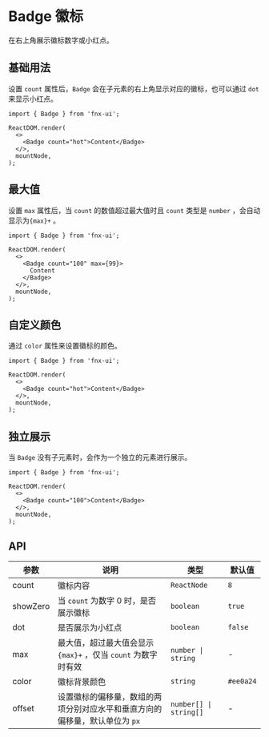 # Badge 徽标

在右上角展示徽标数字或小红点。

## 基础用法

设置 `count` 属性后，`Badge` 会在子元素的右上角显示对应的徽标，也可以通过 `dot` 来显示小红点。

```tsx | pure
import { Badge } from 'fnx-ui';

ReactDOM.render(
  <>
    <Badge count="hot">Content</Badge>
  </>,
  mountNode,
);
```

## 最大值

设置 `max` 属性后，当 `count` 的数值超过最大值时且 `count` 类型是 `number` ，会自动显示为`{max}+` 。

```tsx | pure
import { Badge } from 'fnx-ui';

ReactDOM.render(
  <>
    <Badge count="100" max={99}>
      Content
    </Badge>
  </>,
  mountNode,
);
```

## 自定义颜色

通过 `color` 属性来设置徽标的颜色。

```tsx | pure
import { Badge } from 'fnx-ui';

ReactDOM.render(
  <>
    <Badge count="hot">Content</Badge>
  </>,
  mountNode,
);
```

## 独立展示

当 `Badge` 没有子元素时，会作为一个独立的元素进行展示。

```tsx | pure
import { Badge } from 'fnx-ui';

ReactDOM.render(
  <>
    <Badge count="100">Content</Badge>
  </>,
  mountNode,
);
```

## API

| 参数     | 说明                                                                        | 类型                   | 默认值    |
| -------- | --------------------------------------------------------------------------- | ---------------------- | --------- |
| count    | 徽标内容                                                                    | `ReactNode`            | `8`       |
| showZero | 当 `count` 为数字 0 时，是否展示徽标                                        | `boolean`              | `true`    |
| dot      | 是否展示为小红点                                                            | `boolean`              | `false`   |
| max      | 最大值，超过最大值会显示 `{max}+` ，仅当 `count` 为数字时有效               | `number \| string`     | -         |
| color    | 徽标背景颜色                                                                | `string`               | `#ee0a24` |
| offset   | 设置徽标的偏移量，数组的两项分别对应水平和垂直方向的偏移量，默认单位为 `px` | `number[] \| string[]` | -         |
